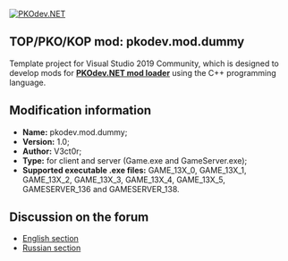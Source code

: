 [![PKOdev.NET](https://pkodev.net/uploads/monthly_2021_11/pkodevlogo_full.png.9c0b058fcf0ebbfd09e443f272c3d328.png "PKOdev.NET")](http://pkodev.net "PKOdev.NET")
## TOP/PKO/KOP mod: pkodev.mod.dummy
Template project for Visual Studio 2019 Community, which is designed to develop mods for **[PKOdev.NET mod loader](https://pkodev.net/topic/5757-mod-loading-system-for-server-and-client-pkodevnet-mod-loader/)** using the C++ programming language.

## Modification information

- **Name:** pkodev.mod.dummy;
- **Version:** 1.0;
- **Author:** V3ct0r;
- **Type:** for client and server (Game.exe and GameServer.exe);
- **Supported executable .exe files:** GAME_13X_0, GAME_13X_1, GAME_13X_2, GAME_13X_3, GAME_13X_4, GAME_13X_5, GAMESERVER_136 and GAMESERVER_138.

## Discussion on the forum

- [English section](https://pkodev.net/topic/5905-pkodevnet-mod-loader-project-template-for-visual-studio-2019-community/)
- [Russian section](https://pkodev.net/topic/5904-%D1%88%D0%B0%D0%B1%D0%BB%D0%BE%D0%BD-%D0%BF%D1%80%D0%BE%D0%B5%D0%BA%D1%82%D0%B0-%D0%BC%D0%BE%D0%B4%D0%B0-pkodevnet-loader-%D0%B4%D0%BB%D1%8F-visual-studio-2019%C2%A0community/)
